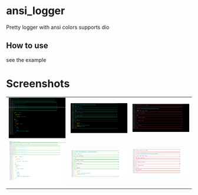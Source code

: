 # ansi_logger

Pretty logger with ansi colors supports dio

## How to use

see the example

# Screenshots
<table>
  <tr>
    <td><img src="https://github.com/mo-ah-dawood/ansi_logger/blob/main/screen_shots/black_1.png"></td>
    <td><img src="https://github.com/mo-ah-dawood/ansi_logger/blob/main/screen_shots/black_2.png"></td>
    <td><img src="https://github.com/mo-ah-dawood/ansi_logger/blob/main/screen_shots/black_3.png"></td>
  </tr>
  <tr>
    <td><img src="https://github.com/mo-ah-dawood/ansi_logger/blob/main/screen_shots/white_1.png"></td>
    <td><img src="https://github.com/mo-ah-dawood/ansi_logger/blob/main/screen_shots/white_2.png"></td>
    <td><img src="https://github.com/mo-ah-dawood/ansi_logger/blob/main/screen_shots/white_3.png"></td>
  </tr>
</table>